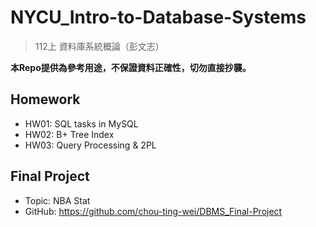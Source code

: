 # NYCU_Intro-to-Database-Systems
> 112上 資料庫系統概論（彭文志）

**本Repo提供為參考用途，不保證資料正確性，切勿直接抄襲。**

## Homework
- HW01: SQL tasks in MySQL
- HW02: B+ Tree Index
- HW03: Query Processing & 2PL

## Final Project
- Topic: NBA Stat
- GitHub: https://github.com/chou-ting-wei/DBMS_Final-Project
